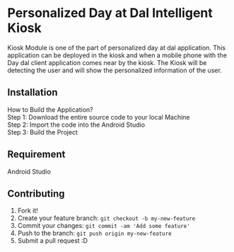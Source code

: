 
# Personalized Day at Dal Intelligent Kiosk

Kiosk Module is one of the part of personalized day at dal application. This application can be deployed in the kiosk
and when a mobile phone with the Day dal client application comes near by the kiosk. The Kiosk will be detecting the user and will show the personalized information of the user.

## Installation

How to Build the Application?<br>
Step 1: Download the entire source code to your local Machine<br>
Step 2: Import the code into the Android Studio<br>
Step 3: Build the Project


## Requirement

Android Studio

## Contributing

1. Fork it!
2. Create your feature branch: `git checkout -b my-new-feature`
3. Commit your changes: `git commit -am 'Add some feature'`
4. Push to the branch: `git push origin my-new-feature`
5. Submit a pull request :D
